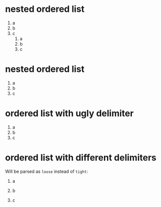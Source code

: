 # nested ordered list

1. a
2. b
3. c
   1. a
   2. b
   3. c

# nested ordered list

1. a
2. b
3. c

# ordered list with ugly delimiter

1) a
2) b
3) c

# ordered list with different delimiters

Will be parsed as `loose` instead of `tight`:

1) a
2. b
3) c
